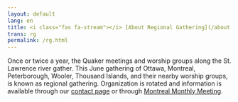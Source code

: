 ```yaml
---
layout: default
lang: en
title: <i class="fas fa-stream"></i> [About Regional Gathering](/about.html)
trans: rg
permalink: /rg.html
---
```

Once or twice a year, the Quaker meetings and worship groups along the St. Lawrence river gather. This June gathering of Ottawa, Montreal, Peterborough, Wooler, Thousand Islands, and their nearby worship groups, is known as regional gathering. Organization is rotated and information is available through our [contact page](/contact.html) or through [Montreal Monthly Meeting](https://montreal.quaker.ca).
